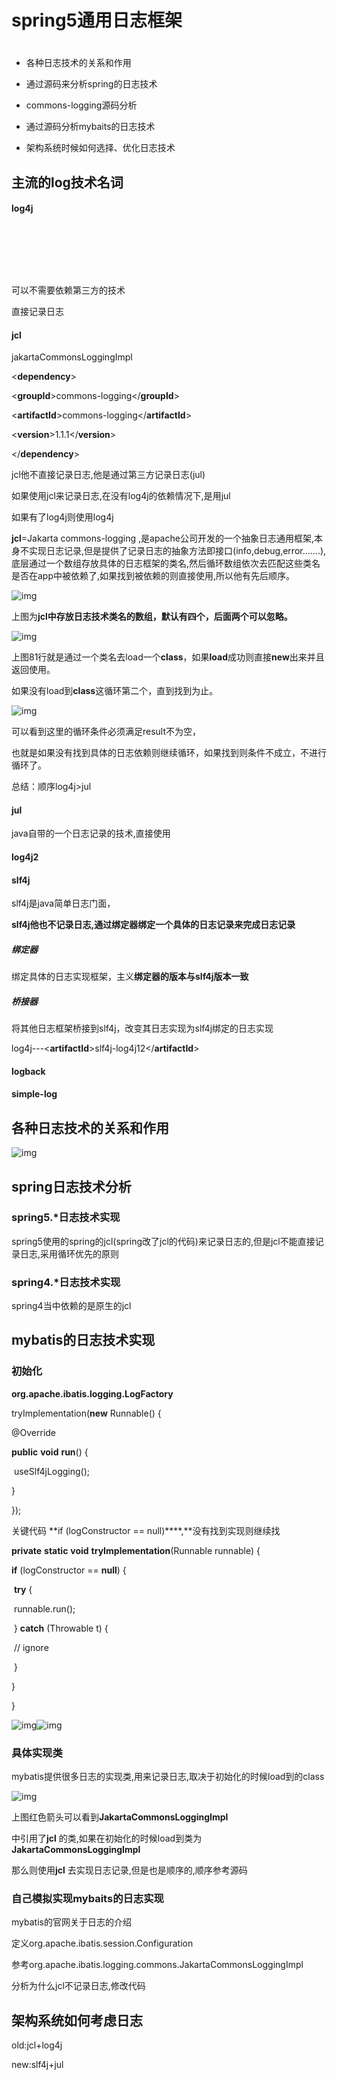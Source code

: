 # spring5通用日志框架

#  

- 各种日志技术的关系和作用

- 通过源码来分析spring的日志技术

- commons-logging源码分析

- 通过源码分析mybaits的日志技术

- 架构系统时候如何选择、优化日志技术





## 主流的log技术名词

#### log4j

<!--<dependency>-->

​    <!--<groupId>log4j</groupId>-->

​    <!--<artifactId>log4j</artifactId>-->

​    <!--<version>1.2.12</version>-->

<!--</dependency>-->

可以不需要依赖第三方的技术

直接记录日志

#### jcl

jakartaCommonsLoggingImpl

<**dependency**>

​    <**groupId**>commons-logging</**groupId**>

​    <**artifactId**>commons-logging</**artifactId**>

​    <**version**>1.1.1</**version**>

</**dependency**>

jcl他不直接记录日志,他是通过第三方记录日志(jul)



如果使用jcl来记录日志,在没有log4j的依赖情况下,是用jul

如果有了log4j则使用log4j

**jcl**=Jakarta commons-logging ,是apache公司开发的一个抽象日志通用框架,本身不实现日志记录,但是提供了记录日志的抽象方法即接口(info,debug,error.......),底层通过一个数组存放具体的日志框架的类名,然后循环数组依次去匹配这些类名是否在app中被依赖了,如果找到被依赖的则直接使用,所以他有先后顺序。

![img](https://images-cdn.shimo.im/yFBaGU5euKMuCqtu/jcl1.png!thumbnail)



上图为**jcl中存放日志技术类名的数组，默认有四个，后面两个可以忽略。**

![img](https://images-cdn.shimo.im/WUYYvMBBkx4eL28s/jcl0.png!thumbnail)

上图81行就是通过一个类名去load一个**class**，如果**load**成功则直接**new**出来并且返回使用。

如果没有load到**class**这循环第二个，直到找到为止。

![img](https://images-cdn.shimo.im/8MzEr8n4FycGtto5/jcl2.png!thumbnail)

可以看到这里的循环条件必须满足result不为空，

也就是如果没有找到具体的日志依赖则继续循环，如果找到则条件不成立，不进行循环了。

总结：顺序log4j>jul



#### jul

java自带的一个日志记录的技术,直接使用

#### log4j2

#### slf4j

slf4j是java简单日志门面，

**slf4j他也不记录日志,通过绑定器绑定一个具体的日志记录来完成日志记录**

##### 绑定器

绑定具体的日志实现框架，主义**绑定器的版本与slf4j版本一致**

##### 桥接器

将其他日志框架桥接到slf4j，改变其日志实现为slf4j绑定的日志实现



log4j---<**artifactId**>slf4j-log4j12</**artifactId**>

#### logback

#### simple-log

## 各种日志技术的关系和作用

![img](https://images-cdn.shimo.im/HCYt068pb1YY5GZZ/log.png!thumbnail)

## spring日志技术分析

### spring5.*日志技术实现

spring5使用的spring的jcl(spring改了jcl的代码)来记录日志的,但是jcl不能直接记录日志,采用循环优先的原则

###  spring4.*日志技术实现

spring4当中依赖的是原生的jcl

## mybatis的日志技术实现

### 初始化

**org.apache.ibatis.logging.LogFactory**



tryImplementation(**new** Runnable() {

  @Override

  **public** **void** **run**() {

​    useSlf4jLogging();

  }

});

关键代码     **if (logConstructor == null)****,**没有找到实现则继续找

**private** **static** **void** **tryImplementation**(Runnable runnable) {

  **if** (logConstructor == **null**) {

​    **try** {

​      runnable.run();

​    } **catch** (Throwable t) {

​      // ignore

​    }

  }

}

![img](https://images-cdn.shimo.im/pNtdoqBmmD0mUXLE/my0.png!thumbnail)![img](https://images-cdn.shimo.im/5bPdBJeaxZ0vZT3J/my1.png!thumbnail)



### 具体实现类

mybatis提供很多日志的实现类,用来记录日志,取决于初始化的时候load到的class

![img](https://images-cdn.shimo.im/26jOIrgomZIDKJ5f/my2.png!thumbnail)

上图红色箭头可以看到**JakartaCommonsLoggingImpl**

中引用了**jcl** 的类,如果在初始化的时候load到类为**JakartaCommonsLoggingImpl**

那么则使用**jcl** 去实现日志记录,但是也是顺序的,顺序参考源码



### 自己模拟实现mybaits的日志实现

mybatis的官网关于日志的介绍

定义org.apache.ibatis.session.Configuration

参考org.apache.ibatis.logging.commons.JakartaCommonsLoggingImpl

分析为什么jcl不记录日志,修改代码



## 架构系统如何考虑日志

old:jcl+log4j

new:slf4j+jul